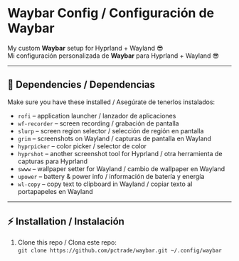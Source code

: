 # Waybar Config / Configuración de Waybar

My custom **Waybar** setup for Hyprland + Wayland 😎  
Mi configuración personalizada de **Waybar** para Hyprland + Wayland 😎

---

## 🚀 Dependencies / Dependencias

Make sure you have these installed / Asegúrate de tenerlos instalados:  

- `rofi` – application launcher / lanzador de aplicaciones  
- `wf-recorder` – screen recording / grabación de pantalla  
- `slurp` – screen region selector / selección de región en pantalla  
- `grim` – screenshots on Wayland / capturas de pantalla en Wayland  
- `hyprpicker` – color picker / selector de color  
- `hyprshot` – another screenshot tool for Hyprland / otra herramienta de capturas para Hyprland  
- `swww` – wallpaper setter for Wayland / cambio de wallpaper en Wayland  
- `upower` – battery & power info / información de batería y energía  
- `wl-copy` – copy text to clipboard in Wayland / copiar texto al portapapeles en Wayland  

---

## ⚡ Installation / Instalación

1. Clone this repo / Clona este repo:  
```git clone https://github.com/pctrade/waybar.git ~/.config/waybar```
